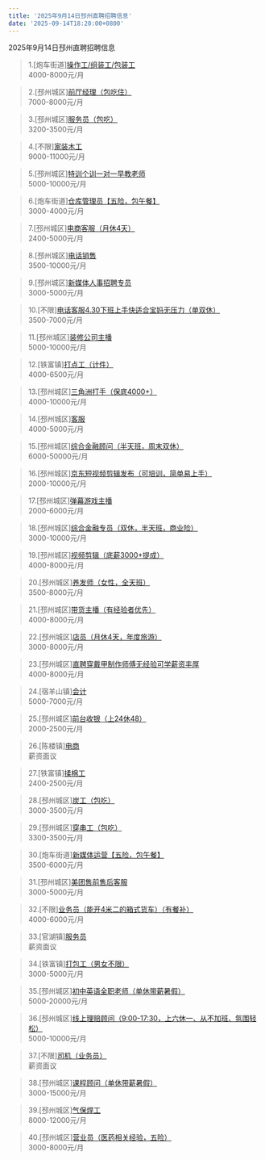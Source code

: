 ```yaml
---
title: '2025年9月14日邳州直聘招聘信息'
date: '2025-09-14T18:20:00+0800'
---
```

2025年9月14日邳州直聘招聘信息
<!--more-->
>1.[炮车街道][操作工/组装工/包装工](https://www.pizhouzhipin.com/job/36719)<br>
>4000-8000元/月

>2.[邳州城区][前厅经理（包吃住）](https://www.pizhouzhipin.com/job/32689)<br>
>7000-8000元/月

>3.[邳州城区][服务员（包吃）](https://www.pizhouzhipin.com/job/42504)<br>
>3200-3500元/月

>4.[不限][家装木工](https://www.pizhouzhipin.com/job/35801)<br>
>9000-11000元/月

>5.[邳州城区][特训个训一对一早教老师](https://www.pizhouzhipin.com/job/7438)<br>
>5000-10000元/月

>6.[炮车街道][仓库管理员【五险，包午餐】](https://www.pizhouzhipin.com/job/33976)<br>
>3000-4000元/月

>7.[邳州城区][电商客服（月休4天）](https://www.pizhouzhipin.com/job/35012)<br>
>2400-5000元/月

>8.[邳州城区][电话销售](https://www.pizhouzhipin.com/job/41809)<br>
>3500-10000元/月

>9.[邳州城区][新媒体人事招聘专员](https://www.pizhouzhipin.com/job/41582)<br>
>3000-5000元/月

>10.[不限][电话客服4.30下班上手快适合宝妈无压力（单双休）](https://www.pizhouzhipin.com/job/37265)<br>
>3500-7000元/月

>11.[邳州城区][装修公司主播](https://www.pizhouzhipin.com/job/41500)<br>
>5000-10000元/月

>12.[铁富镇][打点工（计件）](https://www.pizhouzhipin.com/job/11944)<br>
>4000-6500元/月

>13.[邳州城区][三角洲打手（保底4000+）](https://www.pizhouzhipin.com/job/42691)<br>
>4000-10000元/月

>14.[邳州城区][客服](https://www.pizhouzhipin.com/job/42690)<br>
>4000-5000元/月

>15.[邳州城区][综合金融顾问（半天班，周末双休）](https://www.pizhouzhipin.com/job/42645)<br>
>6000-50000元/月

>16.[邳州城区][京东短视频剪辑发布（可培训，简单易上手）](https://www.pizhouzhipin.com/job/39972)<br>
>2000-10000元/月

>17.[邳州城区][弹幕游戏主播](https://www.pizhouzhipin.com/job/42405)<br>
>2000-6000元/月

>18.[邳州城区][综合金融专员（双休，半天班，商业险）](https://www.pizhouzhipin.com/job/41539)<br>
>3000-10000元/月

>19.[邳州城区][视频剪辑（底薪3000+提成）](https://www.pizhouzhipin.com/job/42063)<br>
>4000-8000元/月

>20.[邳州城区][养发师（女性，全天班）](https://www.pizhouzhipin.com/job/34439)<br>
>3500-8000元/月

>21.[邳州城区][带货主播（有经验者优先）](https://www.pizhouzhipin.com/job/42586)<br>
>4000-8000元/月

>22.[邳州城区][店员（月休4天，年度旅游）](https://www.pizhouzhipin.com/job/36235)<br>
>3000-8000元/月

>23.[邳州城区][直聘穿戴甲制作师傅无经验可学薪资丰厚](https://www.pizhouzhipin.com/job/42699)<br>
>4000-8000元/月

>24.[宿羊山镇][会计](https://www.pizhouzhipin.com/job/41975)<br>
>5000-7000元/月

>25.[邳州城区][前台收银（上24休48）](https://www.pizhouzhipin.com/job/38723)<br>
>2000-2500元/月

>26.[陈楼镇][电商](https://www.pizhouzhipin.com/job/41508)<br>
>薪资面议

>27.[铁富镇][揉棉工](https://www.pizhouzhipin.com/job/42450)<br>
>2400-2500元/月

>28.[邳州城区][炭工（包吃）](https://www.pizhouzhipin.com/job/42701)<br>
>3000-3500元/月

>29.[邳州城区][穿串工（包吃）](https://www.pizhouzhipin.com/job/42506)<br>
>3300-3500元/月

>30.[炮车街道][新媒体运营【五险，包午餐】](https://www.pizhouzhipin.com/job/42404)<br>
>3500-6000元/月

>31.[邳州城区][美团售前售后客服](https://www.pizhouzhipin.com/job/41246)<br>
>3000-5000元/月

>32.[不限][业务员（能开4米二的箱式货车）（有餐补）](https://www.pizhouzhipin.com/job/30248)<br>
>4000-6000元/月

>33.[官湖镇][服务员](https://www.pizhouzhipin.com/job/38791)<br>
>薪资面议

>34.[铁富镇][打包工（男女不限）](https://www.pizhouzhipin.com/job/37669)<br>
>3000-5000元/月

>35.[邳州城区][初中英语全职老师（单休带薪暑假）](https://www.pizhouzhipin.com/job/42428)<br>
>5000-20000元/月

>36.[邳州城区][线上理赔顾问（9:00-17:30，上六休一、从不加班、氛围轻松）](https://www.pizhouzhipin.com/job/35088)<br>
>5000-10000元/月

>37.[不限][司机（业务员）](https://www.pizhouzhipin.com/job/42581)<br>
>薪资面议

>38.[邳州城区][课程顾问（单休带薪暑假）](https://www.pizhouzhipin.com/job/42627)<br>
>3000-15000元/月

>39.[邳州城区][气保焊工](https://www.pizhouzhipin.com/job/15316)<br>
>8000-12000元/月

>40.[邳州城区][营业员（医药相关经验，五险）](https://www.pizhouzhipin.com/job/8040)<br>
>3000-8000元/月

